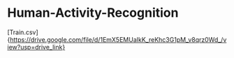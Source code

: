 # Human-Activity-Recognition
[Train.csv]{https://drive.google.com/file/d/1EmX5EMUaIkK_reKhc3G1pM_v8qrz0Wd_/view?usp=drive_link}

